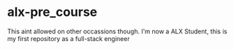 # alx-pre_course
This aint allowed on other occassions though.
I'm now a ALX Student, this is my first repository as a full-stack engineer
